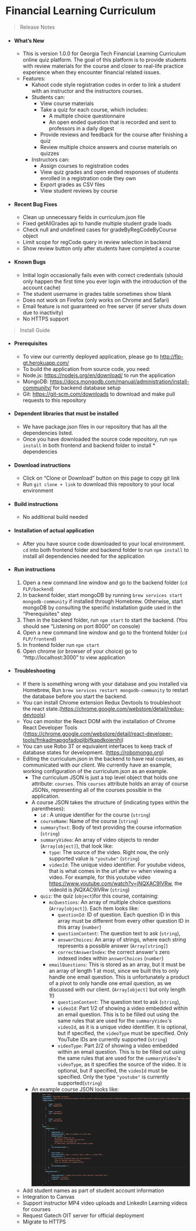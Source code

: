 # Financial Learning Curriculum
> Release Notes
  - #### What’s New
    * This is version 1.0.0 for Georgia Tech Financial Learning Curriculum online quiz platform. The goal of this platform is to provide students with review materials for the course and closer to real-life practice experience when they encounter financial related issues. 

    - Features:
        * Kahoot code style registration codes in order to link a student with an instructor and the instructors courses. 
        * Students can:
            * View course materials
            * Take a quiz for each course, which includes:
                * A multiple choice questionnaire
                * An open ended question that is recorded and sent to professors in a daily digest
            * Provide reviews and feedback for the course after finishing a quiz
            * Review multiple choice answers and course materials on quizzes
        * Instructors can:
            * Assign courses to registration codes
            * View quiz grades and open ended responses of students enrolled in a registration code they own
            * Export grades as CSV files
            * View student reviews by course


  - #### Recent Bug Fixes
    * Clean up unnecessary fields in curriculum.json file 
    * Fixed getAllGrades api to handle multiple student grade loads
    * Check null and undefined cases for gradeByRegCodeByCourse object 
    * Limit scope for regCode query in review selection in backend
    * Show review button only after students have completed a course

  - #### Known Bugs
    * Initial login occasionally fails even with correct credentials (should only happen the first time you ever login with the introduction of the account cache)
    * The student username in grades table sometimes show blank
    * Does not work on Firefox (only works on Chrome and Safari)
    * Email feature is not guaranteed on free server (if server shuts down due to inactivity)
    * No HTTPS support


> Install Guide

- #### Prerequisites
    * To view our currently deployed application, please go to http://flp-gt.herokuapp.com/
    * To build the application from source code, you need: 
    * Node.js: https://nodejs.org/en/download/ to run the application
    * MongoDB: https://docs.mongodb.com/manual/administration/install-community/ for backend database setup
    * Git: https://git-scm.com/downloads to download and make pull requests to this repository

- #### Dependent libraries that must be installed
    * We have package.json files in our repository that has all the dependencies listed.
    * Once you have downloaded the source code repository, run `npm install` in both frontend and backend folder to install * dependencies

- #### Download instructions
    * Click on “Clone or Download” button on this page to copy git link
    * Run `git clone + link` to download this repository to your local environment

- #### Build instructions
    * No additional build needed

- #### Installation of actual application
    * After you have source code downloaded to your local environment. `cd` into both frontend folder and backend folder to run `npm install` to install all dependencies needed for the application

- #### Run instructions
    1. Open a new command line window and go to the backend folder (`cd FLP/backend`)
    2. In backend folder, start mongoDB by running `brew services start mongodb-community` if installed through Homebrew. Otherwise, start mongoDB by consulting the specific installation guide used in the "Prerequisites" step
    3. Then in the backend folder, run `npm start` to start the backend. (You should see “Listening on port 8000” on console)
    4. Open a new command line window and go to the frontend folder (`cd FLP/frontend`)
    5. In frontend folder run `npm start`
    6. Open chrome (or browser of your choice) go to “http://localhost:3000” to view application

- #### Troubleshooting
    * If there is something wrong with your database and you installed via Homebrew, Run `brew services restart mongodb-community` to restart the database before you start the backend.
    * You can install Chrome extension Redux Devtools to troubleshoot the react state.(https://chrome.google.com/webstore/detail/redux-devtools)
    * You can monitor the React DOM with the installation of Chrome React Developer Tools (https://chrome.google.com/webstore/detail/react-developer-tools/fmkadmapgofadopljbjfkapdkoienihi)
    * You can use Robo 3T or equivalent interfaces to keep track of database states for development. (https://robomongo.org) 
    * Editing the curriculum.json in the backend to have real courses, as communicated with our client. We currently have an example, working configuration of the curriculum.json as an example.
        * The curriculum JSON is just a top level object that holds one attribute: `courses`. This `courses` attribute holds an array of course JSONs, representing all of the courses possible in the application.
        * A course JSON takes the structure of (indicating types within the parentheses):
            * `id` : A unique identifier for the course (`string`)
            * `courseName`: Name of the course (`string`)
            * `summaryText`: Body of text providing the course information (`string`)
            * `summaryVideo`: An array of video objects to render (`Array[object]`), that look like:
                * `type`: The source of the video. Right now, the only supported value is `"youtube"`
                (`string`)
                * `videoId`: The unique video identifier. For youtube videos, that is what comes in the url after v= when viewing a video. For example, for this youtube video https://www.youtube.com/watch?v=jNQXAC9IVRw, the videoId is jNQXAC9IVRw
                (`string`)
            * `quiz`: the quiz (`object`)for this course, containing: 
                *  `mcQuestions`: An array of multiple choice questions (`Array[object]`). Each item looks like:
                    * `questionId`: ID of question. Each question ID in this array must be different from every other question ID in this array (`number`) 
                    * `questionContent`: The question text to ask (`string`),
                    * `answerChoices`: An array of strings, where each string represents a possible answer (`Array[string]`)
                    * `correctAnswerIndex`: the correct answer's zero indexed index within `answerChoices` (`number`)
                * `emailQuestions`: This is stored as an array, but it must be an array of length 1 at most, since we built this to only handle one email question. This is unfortunately a product of a pivot to only handle one email question, as we discussed with our client. (`Array[object]` but only length 1!)
                    * `questionContent`: The question text to ask (`string`),
                    * `videoId`: Part 1/2 of showing a video embedded within an email question. This is to be filled out using the same rules that are used for the `summaryVideo`'s `videoId`, as it is a unique video identifier. It is optional, but if specified, the `videoType` must be specified. Only YouTube IDs are currently supported (`string`)
                    * `videoType`:  Part 2/2 of showing a video embedded within an email question. This is to be filled out using the same rules that are used for the `summaryVideo`'s `videoType`, as it specifies the source of the video. It is optional, but if specified, the `videoId` must be specified. Only the type `"youtube"` is currently supported(`string`)
        * An example course JSON looks like: ![image info](./frontend/public/json.png)
    * Add student names as part of student account information
    * Integration to Canvas
    * Support instructor MP4 video uploads and LinkedIn Learning videos for courses
    * Request Gatech OIT server for official deployment
    * Migrate to HTTPS




